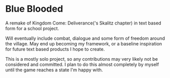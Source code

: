 # Blue Blooded

A remake of Kingdom Come: Deliverance('s Skalitz chapter) in text based form for a school project.

Will eventually include combat, dialogue and some form of freedom around the village. May end up becoming my framework, or a baseline inspiration for future text based products I hope to create.

This is a mostly solo project, so any contributions may very likely not be considered and committed. I plan to do this almost completely by myself until the game reaches a state I'm happy with.
